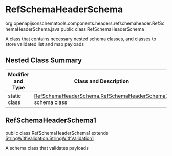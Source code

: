 # RefSchemaHeaderSchema
org.openapijsonschematools.components.headers.refschemaheader.RefSchemaHeaderSchema.java
public class RefSchemaHeaderSchema

A class that contains necessary nested schema classes, and classes to store validated list and map payloads

## Nested Class Summary
| Modifier and Type | Class and Description |
| ----------------- | ---------------------- |
| static class | [RefSchemaHeaderSchema.RefSchemaHeaderSchema1](#refschemaheaderschema1)<br> schema class |

## RefSchemaHeaderSchema1
public class RefSchemaHeaderSchema1
extends [StringWithValidation.StringWithValidation1](../../../components/schemas/StringWithValidation.md#stringwithvalidation1)

A schema class that validates payloads
